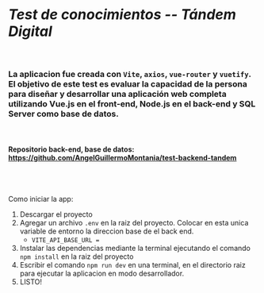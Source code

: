 # ***Test de conocimientos -- Tándem Digital***

<br>

### La aplicacion fue creada con `Vite`, `axios`, `vue-router` y `vuetify`. El objetivo de este test es evaluar la capacidad de la persona para diseñar y desarrollar una aplicación web completa utilizando Vue.js en el front-end, Node.js en el back-end y SQL Server como base de datos.

<br>

#### Repositorio back-end, base de datos: https://github.com/AngelGuillermoMontania/test-backend-tandem

<br>
<br>

Como iniciar la app:

1. Descargar el proyecto
3. Agregar un archivo `.env` en la raiz del proyecto. Colocar en esta unica variable de entorno la direccion base de el back end.
    - `VITE_API_BASE_URL = `
2. Instalar las dependencias mediante la terminal ejecutando el comando `npm install` en la raiz del proyecto
4. Escribir el comando `npm run dev` en una terminal, en el directorio raiz para ejecutar la aplicacion en modo desarrollador.
5. LISTO!